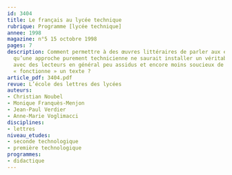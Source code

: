 ```yaml
---
id: 3404
title: Le français au lycée technique
rubrique: Programme [lycée technique]
annee: 1998
magazine: n°5 15 octobre 1998
pages: 7
description: Comment permettre à des œuvres littéraires de parler aux élèves, sachant
  qu’une approche purement technicienne ne saurait installer un véritable dialogue
  avec des lecteurs en général peu assidus et encore moins soucieux de voir comment
  « fonctionne » un texte ?
article_pdf: 3404.pdf
revue: L’école des lettres des lycées
auteurs:
- Christian Noubel
- Monique Franquès-Menjon
- Jean-Paul Verdier
- Anne-Marie Voglimacci
disciplines:
- lettres
niveau_etudes:
- seconde technologique
- première technologique
programmes:
- didactique
---
```

